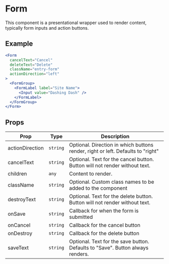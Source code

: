 # Form

This component is a presentational wrapper used to render content, typically form inputs and action buttons.

## Example

```jsx
<Form
  cancelText="Cancel"
  deleteText="Delete"
  className="entry-form"
  actionDirection="left"
>
  <FormGroup>
    <FormLabel label="Site Name">
      <Input value="Dashing Dash" />
    </FormLabel>
  </FormGroup>
</Form>
```

## Props

| Prop            | Type     | Description                                                                     |
| --------------- | -------- | ------------------------------------------------------------------------------- |
| actionDirection | `string` | Optional. Direction in which buttons render, right or left. Defaults to "right" |
| cancelText      | `string` | Optional. Text for the cancel button. Button will not render without text.      |
| children        | `any`    | Content to render.                                                              |
| className       | `string` | Optional. Custom class names to be added to the component                       |
| destroyText     | `string` | Optional. Text for the delete button. Button will not render without text.      |
| onSave          | `string` | Callback for when the form is submitted                                         |
| onCancel        | `string` | Callback for the cancel button                                                  |
| onDestroy       | `string` | Callback for the delete button                                                  |
| saveText        | `string` | Optional. Text for the save button. Defaults to "Save". Button always renders.  |
